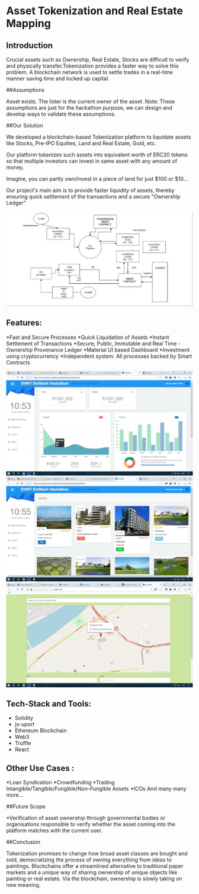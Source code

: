 
# Asset Tokenization and Real Estate Mapping

## Introduction

Crucial assets such as Ownership, Real Estate, Stocks are difficult to verify and physically transfer.Tokenization provides a faster way to solve this problem. A blockchain network is used to settle trades in a real-time manner saving time and locked up capital.

##Assumptions

Asset exists.
The lister is the current owner of the asset.
Note: These assumptions are just for the hackathon purpose, we can design and develop ways to validate these assumptions.

##Our Solution

We developed a blockchain-based Tokenization platform to liquidate assets like Stocks, Pre-IPO Equities, Land and Real Estate, Gold, etc. 
 
Our platform tokenizes such assets into equivalent worth of ERC20 tokens so that multiple investors can invest in same asset with any amount of money. 
 
Imagine, you can partly own/invest in a piece of land for just $100 or $10...
  
Our project's main aim is to provide faster liquidity of assets, thereby ensuring quick settlement of the transactions and a secure "Ownership Ledger"

![Architecture Diagram](Screenshots/Architecture.jpg)

## Features:

*Fast and Secure Processes
*Quick Liquidation of Assets
*Instant Settlement of Transactions
*Secure, Public, Immutable and Real Time - Ownership Provenance Ledger
*Material UI based Dashboard
*Investment using cryptocurrency
*Independent system. All processes backed by Smart Contracts

![Analysis](Screenshots/admindashboard.JPG)
![Portal](Screenshots/page1.JPG)
![Map](Screenshots/map.JPG)


## Tech-Stack and Tools:

* Solidity
* js-uport
* Ethereum Blockchain
* Web3
* Truffle
* React

## Other Use Cases :

*Loan Syndication
*Crowdfunding
*Trading Intangible/Tangible/Fungible/Non-Fungible Assets
*ICOs  And many many more...

##Future Scope

*Verification of asset ownership through governmental bodies or organisations responsible to verify whether the asset coming into the platform matches with the current user.

##Conclusion

Tokenization promises to change how broad asset classes are bought and sold, democratizing the process of owning everything from ideas to paintings. Blockchains offer a streamlined alternative to traditional paper markets and a unique way of sharing ownership of unique objects like painting or real estate.
Via the blockchain, ownership is slowly taking on new meaning.
